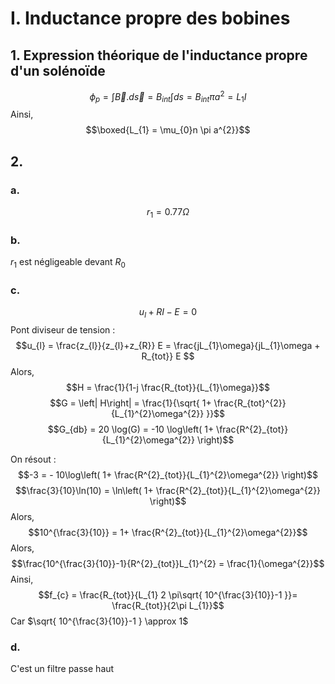 # I. Inductance propre des bobines
## 1. Expression théorique de l'inductance propre d'un solénoïde
$$\phi_{p} = \int \vec{B}.d\vec{s} = B_{int}\int ds   = B_{int}\pi a^{2} = L_{1}I$$
Ainsi, 
$$\boxed{L_{1} = \mu_{0}n \pi a^{2}}$$
## 2.
### a.
$$r_{1} = 0.77 \Omega$$
### b.
$r_{1}$ est négligeable devant $R_{0}$

### c.
$$u_{l} + RI - E = 0$$
Pont diviseur de tension : 
$$u_{l} = \frac{z_{l}}{z_{l}+z_{R}} E = \frac{jL_{1}\omega}{jL_{1}\omega + R_{tot}} E $$
Alors, 
$$H = \frac{1}{1-j \frac{R_{tot}}{L_{1}\omega}}$$
$$G = \left| H\right| = \frac{1}{\sqrt{ 1+ \frac{R_{tot}^{2}}{L_{1}^{2}\omega^{2}} }}$$
$$G_{db} = 20 \log(G) = -10 \log\left( 1+ \frac{R^{2}_{tot}}{L_{1}^{2}\omega^{2}} \right)$$

On résout : 
$$-3 = - 10\log\left( 1+ \frac{R^{2}_{tot}}{L_{1}^{2}\omega^{2}} \right)$$
$$\frac{3}{10}\ln(10) = \ln\left( 1+ \frac{R^{2}_{tot}}{L_{1}^{2}\omega^{2}} \right)$$
Alors, 
$$10^{\frac{3}{10}} = 1+ \frac{R^{2}_{tot}}{L_{1}^{2}\omega^{2}}$$
Alors, 
$$\frac{10^{\frac{3}{10}}-1}{R^{2}_{tot}}L_{1}^{2} = \frac{1}{\omega^{2}}$$
Ainsi, 
$$f_{c} = \frac{R_{tot}}{L_{1} 2 \pi\sqrt{ 10^{\frac{3}{10}}-1 }}= \frac{R_{tot}}{2\pi L_{1}}$$
Car $\sqrt{ 10^{\frac{3}{10}}-1 } \approx 1$

### d.
C'est un filtre passe haut